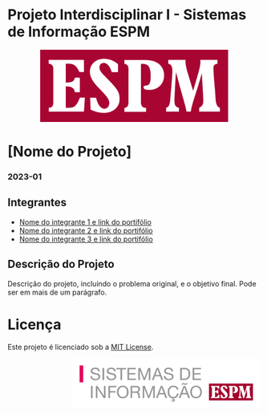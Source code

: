 # Projeto Interdisciplinar I - Sistemas de Informação ESPM

<p align="center">
    <a href="https://www.espm.br/cursos-de-graduacao/sistemas-de-informacao/"><img src="https://raw.githubusercontent.com/tech-espm/misc-template/main/logo.png" alt="Sistemas de Informação ESPM" style="width: 375px;"/></a>
</p>

# [Nome do Projeto]

### 2023-01

## Integrantes
- [Nome do integrante 1 e link do portifólio](https://github.com/tech-espm/)
- [Nome do integrante 2 e link do portifólio](https://github.com/tech-espm/)
- [Nome do integrante 3 e link do portifólio](https://github.com/tech-espm/)

## Descrição do Projeto

Descrição do projeto, incluindo o problema original, e o objetivo final. Pode ser em mais de um parágrafo.

# Licença

Este projeto é licenciado sob a [MIT License](https://github.com/tech-espm/misc-template/blob/main/LICENSE).

<p align="right">
    <a href="https://www.espm.br/cursos-de-graduacao/sistemas-de-informacao/"><img src="https://raw.githubusercontent.com/tech-espm/misc-template/main/logo-si-512.png" alt="Sistemas de Informação ESPM" style="width: 375px;"/></a>
</p>
